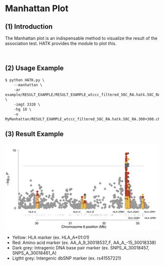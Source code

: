 # Manhattan Plot

## (1) Introduction
The Manhattan plot is an indispensable method to visualize the result of the association test. HATK provides the module to plot this.

<br>

## (2) Usage Example

```
$ python HATK.py \
    --manhattan \
    -ar example/RESULT_EXAMPLE/RESULT_EXAMPLE_wtccc_filtered_58C_RA.hatk.58C_RA.300+300.chr6.hg18.assoc.logistic \
    -imgt 3320 \
    -hg 18 \
    -o MyManhattan/RESULT_EXAMPLE_wtccc_filtered_58C_RA.hatk.58C_RA.300+300.chr6.hg18
```


## (3) Result Example
![Manhattan_example](img/README_5-1_Manhattan_example.png)

- Yellow: HLA marker (ex. HLA_A*01:01)
- Red: Amino acid marker (ex. AA_A_9_30018537_F, AA_A_-15_30018338)
- Dark grey: Intragenic DNA base pair marker (ex. SNPS_A_30018457, SNPS_A_30018461_A)
- Ligtht grey: Intergenic dbSNP marker (ex. rs41557221)
